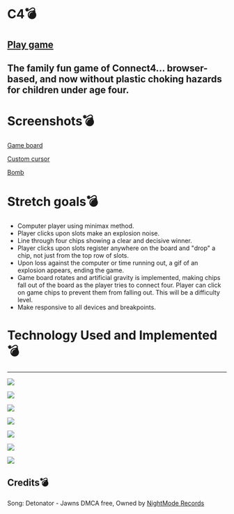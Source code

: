 # C4💣
[Play game](https://atomic82.github.io/Connect-Four/)
----
The family fun game of Connect4... browser-based, and now without plastic choking hazards for children under age four.
----
# Screenshots💣
[Game board](/assets/ScreenshotGame.png)

[Custom cursor](/assets/SkeleCursor.png)

[Bomb](/assets/RedBomb.png)

# Stretch goals💣
- Computer player using minimax method.
- Player clicks upon slots make an explosion noise.
- Line through four chips showing a clear and decisive winner.
- Player clicks upon slots register anywhere on the board and "drop" a chip, not just from the top row of slots.
- Upon loss against the computer or time running out, a gif of an explosion appears, ending the game.
- Game board rotates and artificial gravity is implemented, making chips fall out of the board as the player tries to connect four. Player can click on game chips to prevent them from falling out. This will be a difficulty level.
- Make responsive to all devices and breakpoints.

# Technology Used and Implemented💣
----

<a href="a"><img src="https://img.shields.io/badge/Slack-4A154B?style=for-the-badge&logo=slack&logoColor=white"/></a>

<a href="a"><img src="https://img.shields.io/badge/Zoom-2D8CFF?style=for-the-badge&logo=zoom&logoColor=white"/></a>

<a href="a"><img src="https://img.shields.io/badge/Stack_Overflow-FE7A16?style=for-the-badge&logo=stack-overflow&logoColor=white"/></a>

<a href="a"><img src="https://img.shields.io/badge/GitHub-100000?style=for-the-badge&logo=github&logoColor=white"/></a>

<a href="a"><img src="https://img.shields.io/badge/JavaScript-F7DF1E?style=for-the-badge&logo=javascript&logoColor=black"/></a>

<a href="a"><img src="https://img.shields.io/badge/HTML-239120?style=for-the-badge&logo=html5&logoColor=white"/></a>

<a href="a"><img src="https://img.shields.io/badge/CSS-239120?&style=for-the-badge&logo=css3&logoColor=white"/></a>

Credits💣
----
Song: Detonator - Jawns
DMCA free, Owned by [NightMode Records](https://nightmoderecs.com/)
